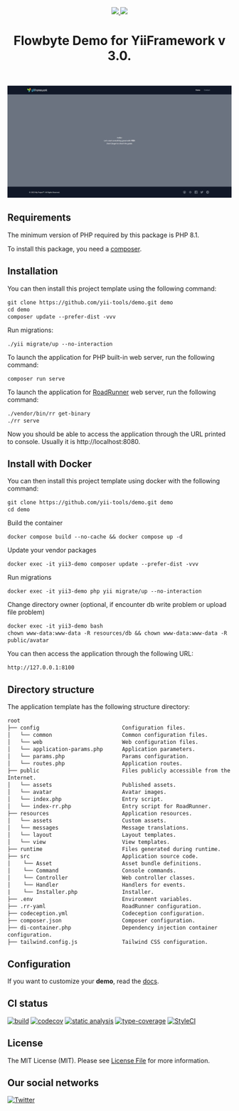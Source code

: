 <p align="center">
    <a href="https://github.com/yii-tools/demo" target="_blank">
        <img src="https://avatars.githubusercontent.com/u/121752654?s=200&v=4" height="100px">
    </a>
    <a href="https://flowbite.com/" target="_blank">
        <img src="https://flowbite.com/docs/images/logo.svg" height="100px">
    </a>    
    <h1 align="center">Flowbyte Demo for YiiFramework v 3.0.</h1>
    <br>
</p>

<p align="center">
    <a href="https://github.com/yii-tools/demo" target="_blank">
        <img src="docs/images/home.jpeg" alt="Home page" >
    </a>
</p>

## Requirements

The minimum version of PHP required by this package is PHP 8.1.

To install this package, you need a [composer](https://getcomposer.org/).

## Installation

You can then install this project template using the following command:

```shell
git clone https://github.com/yii-tools/demo.git demo
cd demo
composer update --prefer-dist -vvv
```

Run migrations:

```shell
./yii migrate/up --no-interaction
```

To launch the application for PHP built-in web server, run the following command:

```shell
composer run serve
```

To launch the application for [RoadRunner](https://roadrunner.dev/) web server, run the following command:

```shell
./vendor/bin/rr get-binary
./rr serve
```

Now you should be able to access the application through the URL printed to console. Usually it is http://localhost:8080.

## Install with Docker

You can then install this project template using docker with the following command:

```shell
git clone https://github.com/yii-tools/demo.git demo
cd demo
```

Build the container

    docker compose build --no-cache && docker compose up -d
    
Update your vendor packages

    docker exec -it yii3-demo composer update --prefer-dist -vvv
    
Run migrations

    docker exec -it yii3-demo php yii migrate/up --no-interaction

Change directory owner (optional, if encounter db write problem or upload file problem)
    
    docker exec -it yii3-demo bash
    chown www-data:www-data -R resources/db && chown www-data:www-data -R public/avatar
    
You can then access the application through the following URL:

    http://127.0.0.1:8100

## Directory structure

The application template has the following structure directory:

```text
root
├── config                          Configuration files.
│   └── common                      Common configuration files.
│   └── web                         Web configuration files.
│   └── application-params.php      Application parameters.
│   └── params.php                  Params configuration.
│   └── routes.php                  Application routes.
├── public                          Files publicly accessible from the Internet.
│   └── assets                      Published assets.
│   └── avatar                      Avatar images.
│   └── index.php                   Entry script.
│   └── index-rr.php                Entry script for RoadRunner.
├── resources                       Application resources.
│   └── assets                      Custom assets.
│   └── messages                    Message translations.
│   └── layout                      Layout templates.
│   └── view                        View templates.
├── runtime                         Files generated during runtime.
├── src                             Application source code.
│    └── Asset                      Asset bundle definitions.
│    └── Command                    Console commands.
│    └── Controller                 Web controller classes.
│    └── Handler                    Handlers for events.
|    └── Installer.php              Installer.
├── .env                            Environment variables.
├── .rr-yaml                        RoadRunner configuration.
├── codeception.yml                 Codeception configuration.
├── composer.json                   Composer configuration.
├── di-container.php                Dependency injection container configuration.
├── tailwind.config.js              Tailwind CSS configuration.
```

## Configuration

If you want to customize your **demo**, read the [docs](/docs/config.md).

## CI status

[![build](https://github.com/yii-tools/demo/workflows/build/badge.svg)](https://github.com/yii-tools/demo/actions)
[![codecov](https://codecov.io/gh/yii-tools/demo/branch/main/graph/badge.svg?token=L2M7HL7OKI)](https://codecov.io/gh/yii-tools/demo)
[![static analysis](https://github.com/yii-tools/demo/workflows/static%20analysis/badge.svg)](https://github.com/yii-tools/demo/actions?query=workflow%3A%22static+analysis%22)
[![type-coverage](https://shepherd.dev/github/yii-tools/demo/coverage.svg)](https://shepherd.dev/github/yii-tools/demo)
[![StyleCI](https://github.styleci.io/repos/613558452/shield?branch=main)](https://github.styleci.io/repos/613558452?branch=main)

## License

The MIT License (MIT). Please see [License File](LICENSE) for more information.

## Our social networks

[![Twitter](https://img.shields.io/badge/twitter-follow-1DA1F2?logo=twitter&logoColor=1DA1F2&labelColor=555555?style=flat)](https://twitter.com/Terabytesoftw)
